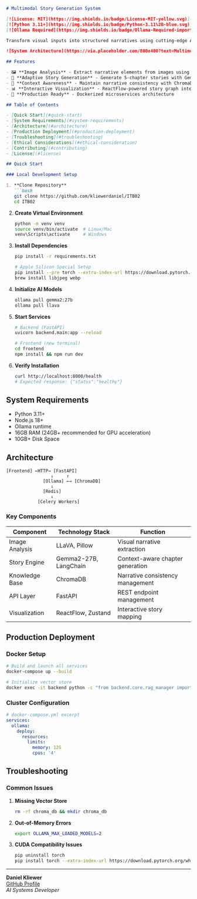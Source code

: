 ```markdown
# Multimodal Story Generation System

[![License: MIT](https://img.shields.io/badge/License-MIT-yellow.svg)](https://opensource.org/licenses/MIT)
[![Python 3.11+](https://img.shields.io/badge/Python-3.11%2B-blue.svg)](https://www.python.org/)
[![Ollama Required](https://img.shields.io/badge/Ollama-Required-important.svg)](https://ollama.ai/)

Transform visual inputs into structured narratives using cutting-edge AI technologies. This system combines computer vision and large language models to generate dynamic, multi-chapter stories from images.

![System Architecture](https://via.placeholder.com/800x400?text=Multimodal+Story+Generation+Architecture)

## Features

- 🖼️ **Image Analysis** - Extract narrative elements from images using LLaVA
- 📖 **Adaptive Story Generation** - Generate 5-chapter stories with Gemma2-27B
- 🧠 **Context Awareness** - Maintain narrative consistency with ChromaDB RAG
- 📊 **Interactive Visualization** - ReactFlow-powered story graph interface
- 🚀 **Production Ready** - Dockerized microservices architecture

## Table of Contents

- [Quick Start](#quick-start)
- [System Requirements](#system-requirements)
- [Architecture](#architecture)
- [Production Deployment](#production-deployment)
- [Troubleshooting](#troubleshooting)
- [Ethical Considerations](#ethical-consideration)
- [Contributing](#contributing)
- [License](#license)

## Quick Start

### Local Development Setup

1. **Clone Repository**
   ```bash
   git clone https://github.com/kliewerdaniel/ITB02
   cd ITB02
   ```

2. **Create Virtual Environment**
   ```bash
   python -m venv venv
   source venv/bin/activate  # Linux/Mac
   venv\Scripts\activate     # Windows
   ```

3. **Install Dependencies**
   ```bash
   pip install -r requirements.txt
   
   # Apple Silicon Special Setup
   pip install --pre torch --extra-index-url https://download.pytorch.org/whl/nightly/cpu
   brew install libjpeg webp
   ```

4. **Initialize AI Models**
   ```bash
   ollama pull gemma2:27b
   ollama pull llava
   ```

5. **Start Services**
   ```bash
   # Backend (FastAPI)
   uvicorn backend.main:app --reload

   # Frontend (new terminal)
   cd frontend
   npm install && npm run dev
   ```

6. **Verify Installation**
   ```bash
   curl http://localhost:8000/health
   # Expected response: {"status":"healthy"}
   ```

## System Requirements

- Python 3.11+
- Node.js 18+
- Ollama runtime
- 16GB RAM (24GB+ recommended for GPU acceleration)
- 10GB+ Disk Space

## Architecture

```text
[Frontend] ←HTTP→ [FastAPI]  
                 ↓     ↑  
              [Ollama] ←→ [ChromaDB]  
                 ↓  
              [Redis]  
                 ↓  
            [Celery Workers]
```

### Key Components

| Component           | Technology Stack       | Function                           |
|---------------------|------------------------|------------------------------------|
| Image Analysis      | LLaVA, Pillow          | Visual narrative extraction        |
| Story Engine        | Gemma2-27B, LangChain  | Context-aware chapter generation   |
| Knowledge Base      | ChromaDB               | Narrative consistency management   |
| API Layer           | FastAPI                | REST endpoint management           |
| Visualization       | ReactFlow, Zustand     | Interactive story mapping          |

## Production Deployment

### Docker Setup

```bash
# Build and launch all services
docker-compose up --build

# Initialize vector store
docker exec -it backend python -c "from backend.core.rag_manager import NarrativeRAG; NarrativeRAG()"
```

### Cluster Configuration

```yaml
# docker-compose.yml excerpt
services:
  ollama:
    deploy:
      resources:
        limits:
          memory: 12G
          cpus: '4'
```

## Troubleshooting

### Common Issues

1. **Missing Vector Store**
   ```bash
   rm -rf chroma_db && mkdir chroma_db
   ```

2. **Out-of-Memory Errors**
   ```bash
   export OLLAMA_MAX_LOADED_MODELS=2
   ```

3. **CUDA Compatibility Issues**
   ```bash
   pip uninstall torch
   pip install torch --extra-index-url https://download.pytorch.org/whl/cu117
   ```


---

**Daniel Kliewer**  
[GitHub Profile](https://github.com/kliewerdaniel)  
*AI Systems Developer*  
```
